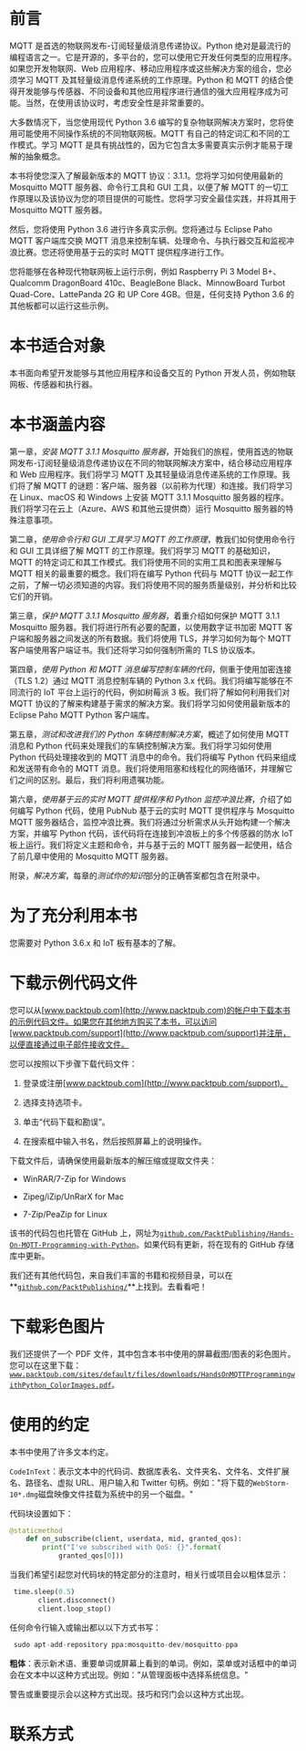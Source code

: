 # 前言

MQTT 是首选的物联网发布-订阅轻量级消息传递协议。Python 绝对是最流行的编程语言之一。它是开源的，多平台的，您可以使用它开发任何类型的应用程序。如果您开发物联网、Web 应用程序、移动应用程序或这些解决方案的组合，您必须学习 MQTT 及其轻量级消息传递系统的工作原理。Python 和 MQTT 的结合使得开发能够与传感器、不同设备和其他应用程序进行通信的强大应用程序成为可能。当然，在使用该协议时，考虑安全性是非常重要的。

大多数情况下，当您使用现代 Python 3.6 编写的复杂物联网解决方案时，您将使用可能使用不同操作系统的不同物联网板。MQTT 有自己的特定词汇和不同的工作模式。学习 MQTT 是具有挑战性的，因为它包含太多需要真实示例才能易于理解的抽象概念。

本书将使您深入了解最新版本的 MQTT 协议：3.1.1。您将学习如何使用最新的 Mosquitto MQTT 服务器、命令行工具和 GUI 工具，以便了解 MQTT 的一切工作原理以及该协议为您的项目提供的可能性。您将学习安全最佳实践，并将其用于 Mosquitto MQTT 服务器。

然后，您将使用 Python 3.6 进行许多真实示例。您将通过与 Eclipse Paho MQTT 客户端库交换 MQTT 消息来控制车辆、处理命令、与执行器交互和监视冲浪比赛。您还将使用基于云的实时 MQTT 提供程序进行工作。

您将能够在各种现代物联网板上运行示例，例如 Raspberry Pi 3 Model B+、Qualcomm DragonBoard 410c、BeagleBone Black、MinnowBoard Turbot Quad-Core、LattePanda 2G 和 UP Core 4GB。但是，任何支持 Python 3.6 的其他板都可以运行这些示例。

# 本书适合对象

本书面向希望开发能够与其他应用程序和设备交互的 Python 开发人员，例如物联网板、传感器和执行器。

# 本书涵盖内容

第一章，*安装 MQTT 3.1.1 Mosquitto 服务器*，开始我们的旅程，使用首选的物联网发布-订阅轻量级消息传递协议在不同的物联网解决方案中，结合移动应用程序和 Web 应用程序。我们将学习 MQTT 及其轻量级消息传递系统的工作原理。我们将了解 MQTT 的谜题：客户端、服务器（以前称为代理）和连接。我们将学习在 Linux、macOS 和 Windows 上安装 MQTT 3.1.1 Mosquitto 服务器的程序。我们将学习在云上（Azure、AWS 和其他云提供商）运行 Mosquitto 服务器的特殊注意事项。

第二章，*使用命令行和 GUI 工具学习 MQTT 的工作原理*，教我们如何使用命令行和 GUI 工具详细了解 MQTT 的工作原理。我们将学习 MQTT 的基础知识，MQTT 的特定词汇和其工作模式。我们将使用不同的实用工具和图表来理解与 MQTT 相关的最重要的概念。我们将在编写 Python 代码与 MQTT 协议一起工作之前，了解一切必须知道的内容。我们将使用不同的服务质量级别，并分析和比较它们的开销。

第三章，*保护 MQTT 3.1.1 Mosquitto 服务器*，着重介绍如何保护 MQTT 3.1.1 Mosquitto 服务器。我们将进行所有必要的配置，以使用数字证书加密 MQTT 客户端和服务器之间发送的所有数据。我们将使用 TLS，并学习如何为每个 MQTT 客户端使用客户端证书。我们还将学习如何强制所需的 TLS 协议版本。

第四章，*使用 Python 和 MQTT 消息编写控制车辆的代码*，侧重于使用加密连接（TLS 1.2）通过 MQTT 消息控制车辆的 Python 3.x 代码。我们将编写能够在不同流行的 IoT 平台上运行的代码，例如树莓派 3 板。我们将了解如何利用我们对 MQTT 协议的了解来构建基于需求的解决方案。我们将学习如何使用最新版本的 Eclipse Paho MQTT Python 客户端库。

第五章，*测试和改进我们的 Python 车辆控制解决方案*，概述了如何使用 MQTT 消息和 Python 代码来处理我们的车辆控制解决方案。我们将学习如何使用 Python 代码处理接收到的 MQTT 消息中的命令。我们将编写 Python 代码来组成和发送带有命令的 MQTT 消息。我们将使用阻塞和线程化的网络循环，并理解它们之间的区别。最后，我们将利用遗嘱功能。

第六章，*使用基于云的实时 MQTT 提供程序和 Python 监控冲浪比赛*，介绍了如何编写 Python 代码，使用 PubNub 基于云的实时 MQTT 提供程序与 Mosquitto MQTT 服务器结合，监控冲浪比赛。我们将通过分析需求从头开始构建一个解决方案，并编写 Python 代码，该代码将在连接到冲浪板上的多个传感器的防水 IoT 板上运行。我们将定义主题和命令，并与基于云的 MQTT 服务器一起使用，结合了前几章中使用的 Mosquitto MQTT 服务器。

附录，*解决方案*，每章的*测试你的知识*部分的正确答案都包含在附录中。

# 为了充分利用本书

您需要对 Python 3.6.x 和 IoT 板有基本的了解。

# 下载示例代码文件

您可以从[www.packtpub.com](http://www.packtpub.com)的帐户中下载本书的示例代码文件。如果您在其他地方购买了本书，可以访问[www.packtpub.com/support](http://www.packtpub.com/support)并注册，以便直接通过电子邮件接收文件。

您可以按照以下步骤下载代码文件：

1.  登录或注册[www.packtpub.com](http://www.packtpub.com/support)。

1.  选择支持选项卡。

1.  单击“代码下载和勘误”。

1.  在搜索框中输入书名，然后按照屏幕上的说明操作。

下载文件后，请确保使用最新版本的解压缩或提取文件夹：

+   WinRAR/7-Zip for Windows

+   Zipeg/iZip/UnRarX for Mac

+   7-Zip/PeaZip for Linux

该书的代码包也托管在 GitHub 上，网址为[`github.com/PacktPublishing/Hands-On-MQTT-Programming-with-Python`](https://github.com/PacktPublishing/Hands-On-MQTT-Programming-with-Python)。如果代码有更新，将在现有的 GitHub 存储库中更新。

我们还有其他代码包，来自我们丰富的书籍和视频目录，可以在**[`github.com/PacktPublishing/`](https://github.com/PacktPublishing/)**上找到。去看看吧！

# 下载彩色图片

我们还提供了一个 PDF 文件，其中包含本书中使用的屏幕截图/图表的彩色图片。您可以在这里下载：[`www.packtpub.com/sites/default/files/downloads/HandsOnMQTTProgrammingwithPython_ColorImages.pdf`](http://www.packtpub.com/sites/default/files/downloads/HandsOnMQTTProgrammingwithPython_ColorImages.pdf)。

# 使用的约定

本书中使用了许多文本约定。

`CodeInText`：表示文本中的代码词、数据库表名、文件夹名、文件名、文件扩展名、路径名、虚拟 URL、用户输入和 Twitter 句柄。例如："将下载的`WebStorm-10*.dmg`磁盘映像文件挂载为系统中的另一个磁盘。"

代码块设置如下：

```py
@staticmethod
    def on_subscribe(client, userdata, mid, granted_qos):
        print("I've subscribed with QoS: {}".format(
            granted_qos[0]))
```

当我们希望引起您对代码块的特定部分的注意时，相关行或项目会以粗体显示：

```py
 time.sleep(0.5) 
       client.disconnect() 
       client.loop_stop() 
```

任何命令行输入或输出都以以下方式书写：

```py
 sudo apt-add-repository ppa:mosquitto-dev/mosquitto-ppa
```

**粗体**：表示新术语、重要单词或屏幕上看到的单词。例如，菜单或对话框中的单词会在文本中以这种方式出现。例如："从管理面板中选择系统信息。"

警告或重要提示会以这种方式出现。技巧和窍门会以这种方式出现。

# 联系方式
